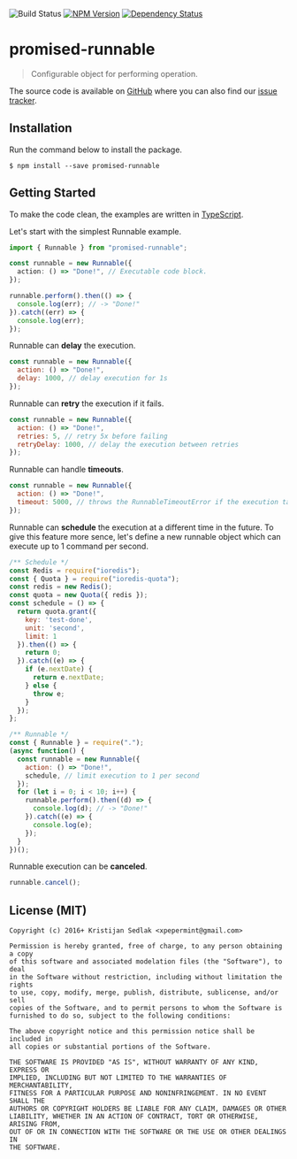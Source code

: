 ![Build Status](https://travis-ci.org/xpepermint/promised-runnable.svg?branch=master)&nbsp;[![NPM Version](https://badge.fury.io/js/promised-runnable.svg)](https://badge.fury.io/js/promised-runnable)&nbsp;[![Dependency Status](https://gemnasium.com/xpepermint/promised-runnable.svg)](https://gemnasium.com/xpepermint/promised-runnable)

# promised-runnable

> Configurable object for performing operation.

The source code is available on [GitHub](https://github.com/xpepermint/promised-runnable) where you can also find our [issue tracker](https://github.com/xpepermint/promised-runnable/issues).

## Installation

Run the command below to install the package.

```
$ npm install --save promised-runnable
```

## Getting Started

To make the code clean, the examples are written in [TypeScript](https://www.typescriptlang.org/).

Let's start with the simplest Runnable example.

```ts
import { Runnable } from "promised-runnable";

const runnable = new Runnable({
  action: () => "Done!", // Executable code block.
});

runnable.perform().then(() => {
  console.log(err); // -> "Done!"
}).catch((err) => {
  console.log(err);
});
```

Runnable can **delay** the execution.

```js
const runnable = new Runnable({
  action: () => "Done!",
  delay: 1000, // delay execution for 1s
});
```

Runnable can **retry** the execution if it fails.

```js
const runnable = new Runnable({
  action: () => "Done!",
  retries: 5, // retry 5x before failing
  retryDelay: 1000, // delay the execution between retries
});
```

Runnable can handle **timeouts**.

```js
const runnable = new Runnable({
  action: () => "Done!",
  timeout: 5000, // throws the RunnableTimeoutError if the execution takes more then 5s
});
```
Runnable can **schedule** the execution at a different time in the future. To give this feature more sence, let's define a new runnable object which can execute up to 1 command per second.

```js
/** Schedule */
const Redis = require("ioredis");
const { Quota } = require("ioredis-quota");
const redis = new Redis();
const quota = new Quota({ redis });
const schedule = () => {
  return quota.grant({
    key: 'test-done',
    unit: 'second',
    limit: 1
  }).then(() => {
    return 0;
  }).catch((e) => {
    if (e.nextDate) {
      return e.nextDate;
    } else {
      throw e;
    }
  });
};

/** Runnable */
const { Runnable } = require(".");
(async function() {
  const runnable = new Runnable({
    action: () => "Done!",
    schedule, // limit execution to 1 per second
  });
  for (let i = 0; i < 10; i++) {
    runnable.perform().then((d) => {
      console.log(d); // -> "Done!"
    }).catch((e) => {
      console.log(e);
    });
  }
})();
```

Runnable execution can be **canceled**.

```js
runnable.cancel();
```

## License (MIT)

```
Copyright (c) 2016+ Kristijan Sedlak <xpepermint@gmail.com>

Permission is hereby granted, free of charge, to any person obtaining a copy
of this software and associated modelation files (the "Software"), to deal
in the Software without restriction, including without limitation the rights
to use, copy, modify, merge, publish, distribute, sublicense, and/or sell
copies of the Software, and to permit persons to whom the Software is
furnished to do so, subject to the following conditions:

The above copyright notice and this permission notice shall be included in
all copies or substantial portions of the Software.

THE SOFTWARE IS PROVIDED "AS IS", WITHOUT WARRANTY OF ANY KIND, EXPRESS OR
IMPLIED, INCLUDING BUT NOT LIMITED TO THE WARRANTIES OF MERCHANTABILITY,
FITNESS FOR A PARTICULAR PURPOSE AND NONINFRINGEMENT. IN NO EVENT SHALL THE
AUTHORS OR COPYRIGHT HOLDERS BE LIABLE FOR ANY CLAIM, DAMAGES OR OTHER
LIABILITY, WHETHER IN AN ACTION OF CONTRACT, TORT OR OTHERWISE, ARISING FROM,
OUT OF OR IN CONNECTION WITH THE SOFTWARE OR THE USE OR OTHER DEALINGS IN
THE SOFTWARE.
```
